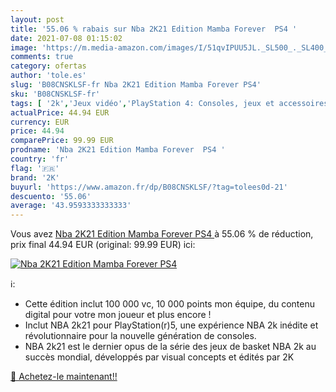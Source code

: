 ```yaml
---
layout: post
title: '55.06 % rabais sur Nba 2K21 Edition Mamba Forever  PS4 '
date: 2021-07-08 01:15:02
image: 'https://m.media-amazon.com/images/I/51qvIPUU5JL._SL500_._SL400_.jpg'
comments: true
category: ofertas
author: 'tole.es'
slug: 'B08CNSKLSF-fr Nba 2K21 Edition Mamba Forever PS4'
sku: 'B08CNSKLSF-fr'
tags: [ '2k','Jeux vidéo','PlayStation 4: Consoles, jeux et accessoires', ]
actualPrice: 44.94 EUR
currency: EUR
price: 44.94
comparePrice: 99.99 EUR
prodname: 'Nba 2K21 Edition Mamba Forever  PS4 '
country: 'fr'
flag: '🇫🇷'
brand: '2K'
buyurl: 'https://www.amazon.fr/dp/B08CNSKLSF/?tag=tolees0d-21'
descuento: '55.06'
average: '43.9593333333333'
---
```


Vous avez [Nba 2K21 Edition Mamba Forever  PS4 ](https://www.amazon.fr/dp/B08CNSKLSF/?tag=tolees0d-21)  à  55.06 % de réduction, prix final  44.94 EUR (original: 99.99 EUR) ici:

[![Nba 2K21 Edition Mamba Forever  PS4 ](https://m.media-amazon.com/images/I/51qvIPUU5JL._SL500_._SL400_.jpg)](https://www.amazon.fr/dp/B08CNSKLSF/?tag=tolees0d-21)

ℹ️:

- Cette édition inclut 100 000 vc, 10 000 points mon équipe, du contenu digital pour votre mon joueur et plus encore !
- Inclut NBA 2k21 pour PlayStation(r)5, une expérience NBA 2k inédite et révolutionnaire pour la nouvelle génération de consoles.
- NBA 2k21 est le dernier opus de la série des jeux de basket NBA 2k au succès mondial, développés par visual concepts et édités par 2K

[🛒 Achetez-le maintenant!!](https://www.amazon.fr/dp/B08CNSKLSF/?tag=tolees0d-21)
